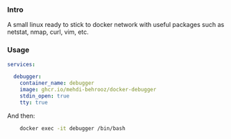 ### Intro

A small linux ready to stick to docker network with useful packages such as netstat, nmap, curl, vim, etc.


### Usage

```yaml
services:

  debugger:
    container_name: debugger
    image: ghcr.io/mehdi-behrooz/docker-debugger
    stdin_open: true
    tty: true

```

And then:
```bash
    docker exec -it debugger /bin/bash
```
